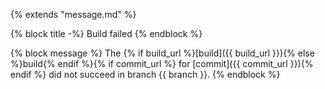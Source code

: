 {% extends "message.md" %}

{% block title -%}
Build failed
{% endblock %}

{% block message %}
The {% if build_url %}[build]({{ build_url }}){% else %}build{% endif %}{% if commit_url %} for [commit]({{ commit_url }}){% endif %} did not succeed in branch {{ branch }}.
{% endblock %}
